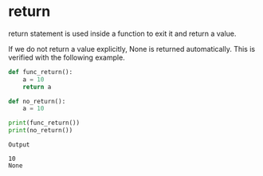 # return
return statement is used inside a function to exit it and return a value.

If we do not return a value explicitly, None is returned automatically. This is verified with the following example.
```python
def func_return():
    a = 10
    return a

def no_return():
    a = 10

print(func_return())
print(no_return())
```
```
Output

10
None
```